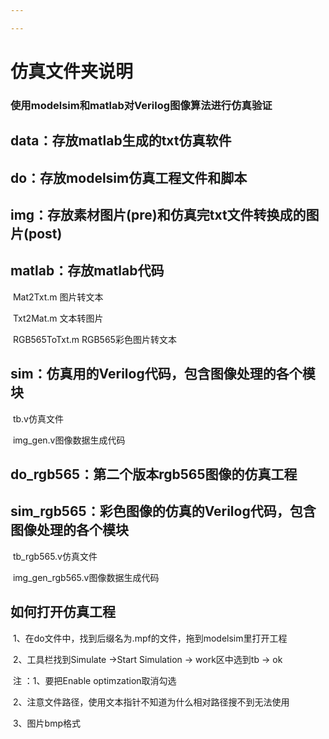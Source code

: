 ```yaml
---

---
```


# 仿真文件夹说明

### 使用modelsim和matlab对Verilog图像算法进行仿真验证



## data：存放matlab生成的txt仿真软件

## do：存放modelsim仿真工程文件和脚本

## img：存放素材图片(pre)和仿真完txt文件转换成的图片(post)

## matlab：存放matlab代码

​					Mat2Txt.m	图片转文本

​					Txt2Mat.m	文本转图片

​					RGB565ToTxt.m	RGB565彩色图片转文本

## sim：仿真用的Verilog代码，包含图像处理的各个模块

​			tb.v仿真文件

​			img_gen.v图像数据生成代码

## do_rgb565：第二个版本rgb565图像的仿真工程

## sim_rgb565：彩色图像的仿真的Verilog代码，包含图像处理的各个模块

​			tb_rgb565.v仿真文件

​			img_gen_rgb565.v图像数据生成代码



## 如何打开仿真工程

​		1、在do文件中，找到后缀名为.mpf的文件，拖到modelsim里打开工程

​		2、工具栏找到Simulate ->Start Simulation -> work区中选到tb -> ok

​				注  ：1、要把Enable optimzation取消勾选

​						 2、注意文件路径，使用文本指针不知道为什么相对路径搜不到无法使用

​						 3、图片bmp格式

